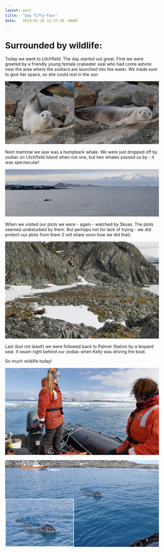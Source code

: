 ```yaml
---
layout: post
title:  "Day fifty-four"
date:   2019-01-26 12:37:39 -0600
---
```

# Surrounded by wildlife: 
Today we went to Litchfield. The day started out great. First we were greeted by a friendly young female crabeater seal who had come ashore near the area where the zodiacs are launched into the water. We made sure to give her space, so she could rest in the sun.

![Friendly crabeater](/assets/blog_photos/190126/Weddell_Jan26.jpg)

Next mammal we saw was a humpback whale. We were just dropped off by zodiac on Litchfield Island when not one, but two whales passed us by - it was spectacular!

![Humpback whale with view of the Peninsula](/assets/blog_photos/190126/whale2.jpg)

When we visited our plots we were - again - watched by Skuas. The plots seemed undisturbed by them. But perhaps not for lack of trying - we did protect our plots from them (I will share soon how we did that). 

![Skuas pondering life](/assets/blog_photos/190126/skua_Jan26.jpg)

Last (but not least!) we were followed back to Palmer Station by a leopard seal. It swam right behind our zodiac when Kelly was driving the boat. 

So much wildlife today!

![Leopard seal following the zodiac](/assets/blog_photos/190126/ls1.jpg)

![Leopard seal following the zodiac](/assets/blog_photos/190126/ls3.jpg)

